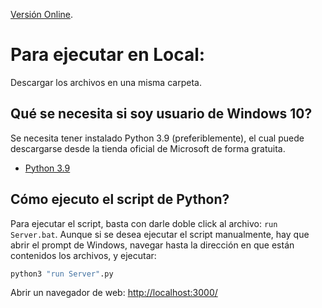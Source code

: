 [Versión Online](https://metantonio.github.io/infection-simulation/).

# Para ejecutar en Local:

Descargar los archivos en una misma carpeta.

## Qué se necesita si soy usuario de Windows 10?

Se necesita tener instalado Python 3.9 (preferiblemente), el cual puede descargarse desde la tienda oficial de Microsoft de forma gratuita.

- [Python 3.9](https://www.microsoft.com/store/productId/9P7QFQMJRFP7)

## Cómo ejecuto el script de Python?
 
Para ejecutar el script, basta con darle doble click al archivo: `run Server.bat`. Aunque si se desea ejecutar el script manualmente, hay que abrir el prompt de Windows, navegar hasta la dirección en que están contenidos los archivos, y ejecutar:

```sh
python3 "run Server".py
```

Abrir un navegador de web: [http://localhost:3000/](http://localhost:3000/)